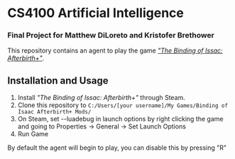 # CS4100 Artificial Intelligence
### Final Project for Matthew DiLoreto and Kristofer Brethower

This repository contains an agent to play the game [_"The Binding of Issac: Afterbirth+"_](https://store.steampowered.com/agecheck/app/570660/).

## Installation and Usage
1. Install _"The Binding of Issac: Afterbirth+"_ through Steam.
2. Clone this repository to `C:/Users/[your username]/My Games/Binding of Isaac Afterbirth+ Mods/`
3. On Steam, set --luadebug in launch options by right clicking the game and going to Properties -> General -> Set Launch Options
4. Run Game

By default the agent will begin to play, you can disable this by pressing "R"
